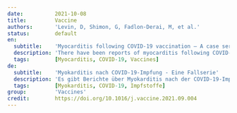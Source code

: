 ```yaml
---
date:          2021-10-08
title:         Vaccine
authors:       'Levin, D, Shimon, G, Fadlon-Derai, M, et al.'
status:        default
en:
  subtitle:    'Myocarditis following COVID-19 vaccination – A case series'
  description: 'There have been reports of myocarditis following COVID-19 vaccination. We surveyed all hospitalized military personnel in the Isareli Defense Forces during the period of the COVID-19 vaccination operation (12/28/2021–3/7/2021) for diagnosed myocarditis. We identified 7 cases of myocarditis with symptoms starting in the first week after the second dose of COVID-19 Pfizer-BioNTech vaccine. One case of myocarditis diagnosed 10 days after the second dose of the vaccine was not included. These 8 cases comprise of all events of myocarditis diagnosed in military personnel during this time period. All patients were young and generally healthy. All had mild disease with no sequalae. The incidence of myocarditis in the week following a second dose of the vaccine was 5.07/100,000 people vaccinated. Due to the nature of this report no causality could be established. Clinicians should be aware of the possibility of myocarditis following Pfizer-BioNTech vaccination. True incidence rates should be further investigated.'
  tags:        [Myocarditis, COVID-19, Vaccines]
de:
  subtitle:    'Myokarditis nach COVID-19-Impfung - Eine Fallserie'
  description: 'Es gibt Berichte über Myokarditis nach der COVID-19-Impfung. Wir untersuchten alle hospitalisierten Militärangehörigen der Isareli Defense Forces während des Zeitraums der COVID-19-Impfaktion (28.12.2021-3.7.2021) auf diagnostizierte Myokarditis. Wir haben 7 Fälle von Myokarditis identifiziert, deren Symptome in der ersten Woche nach der zweiten Dosis des COVID-19-Impfstoffs von Pfizer-BioNTech begannen. Ein Fall von Myokarditis, der 10 Tage nach der zweiten Dosis des Impfstoffs diagnostiziert wurde, wurde nicht berücksichtigt. Diese 8 Fälle umfassen alle Fälle von Myokarditis, die in diesem Zeitraum bei Militärangehörigen diagnostiziert wurden. Alle Patienten waren jung und im Allgemeinen gesund. Alle hatten einen milden Krankheitsverlauf ohne Folgeschäden. Die Inzidenz der Myokarditis in der Woche nach einer zweiten Impfdosis betrug 5,07/100.000 Geimpfte. Aufgrund des Charakters dieses Berichts konnte keine Kausalität festgestellt werden. Kliniker sollten sich der Möglichkeit einer Myokarditis nach einer Impfung mit Pfizer-BioNTech bewusst sein. Die tatsächlichen Inzidenzraten sollten weiter untersucht werden.' 
  tags:        [Myokarditis, COVID-19, Impfstoffe]
group:         'Vaccines'
credit:        https://doi.org/10.1016/j.vaccine.2021.09.004
---
```

